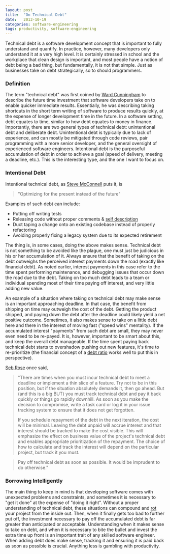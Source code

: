 ```yaml
---
layout: post
title:  "On Technical Debt"
date:   2013-10-19
categories: software-engineering
tags: productivity, software-engineering
---
```



Technical debt is a software development concept that is important to fully understand and quantify. In practice, however, many developers only understand it at a very high level. It is certainly stressed in school and the workplace that clean design is important, and most people have a notion of debt being a bad thing, but fundamentally, it is not that simple. Just as businesses take on debt strategically, so to should programmers.

### Definition

The term "technical debt" was first coined by [Ward Cunningham](http://en.wikipedia.org/wiki/Ward_Cunningham) to describe the future time investment that software developers take on to enable quicker immediate results. Essentially, he was describing taking shortcuts in the short term writing of software to produce results quickly, at the expense of longer development time in the future. In a software setting, debt equates to time, similar to how debt equates to money in finance. Importantly, there are two general types of technical debt: unintentional debt and deliberate debt. Unintentional debt is typically due to lack of experience, and can mostly be mitigated through code reviews, pair programming with a more senior developer, and the general oversight of experienced software engineers. Intentional debt is the purposeful accumulation of debt in order to achieve a goal (speed of delivery, meeting a deadline, etc.). This is the interesting type, and the one I want to focus on.


### Intentional Debt

Intentional technical debt, as [Steve McConnell](http://www.stevemcconnell.com/) puts it, is

> "Optimizing for the present instead of the future"

Examples of such debt can include:

- Putting off writing tests
- Releasing code without proper comments & [self description](http://en.wikipedia.org/wiki/Self-documenting)
- Duct taping a change onto an existing codebase instead of properly refactoring
- Avoiding properly fixing a legacy system due to its expected retirement

The thing is, in some cases, doing the above makes sense. Technical debt is not something to be avoided like the plague, one must just be judicious in his or her accumulation of it. Always ensure that the benefit of taking on the debt outweighs the perceived interest payments down the road (exactly like financial debt). As noted earlier, interest payments in this case refer to the time spent performing maintenance, and debugging issues that occur down the road due to the debt. Taking on too much debt leads to a team or individual spending most of their time paying off interest, and very little adding new value.

An example of a situation where taking on technical debt may make sense is an important approaching deadline. In that case, the benefit from shipping on time may outweigh the cost of the debt. Getting the product shipped, and paying down the debt after the deadline could likely yield a net positive outcome. Sometimes, it also makes sense to take on a little debt here and there in the interest of moving fast ("speed wins" mentality). If the accumulated interest "payments" from such debt are small, they may never even need to be re-payed. It is, however, important to be smart about this, and keep the overall debt manageable. If the time spent paying back technical debt starts to overshadow pushing out new features, it's time to re-prioritize (the financial concept of a [debt ratio](http://www.investopedia.com/terms/d/debtratio.asp) works well to put this in perspective).

[Seb Rose](https://twitter.com/sebrose) once said,

> "There are times when you must incur technical debt to meet a deadline or implement a thin slice of a feature.
> Try not to be in this position, but if the situation absolutely demands it, then go ahead.
> But (and this is a big BUT) you must track technical debt and pay it back quickly or things go rapidly downhill.
> As soon as you make the decision to compromise, write a task card or log it in your issue tracking system to
> ensure that it does not get forgotten.
>
> If you schedule repayment of the debt in the next iteration, the cost will be minimal. Leaving the debt unpaid
> will accrue interest and that interest should be tracked to make the cost visible. This will emphasize the effect
> on business value of the project's technical debt and enables appropriate prioritization of the repayment.
> The choice of how to calculate and track the interest will depend on the particular project, but track it you must.

> Pay off technical debt as soon as possible. It would be imprudent to do otherwise."


### Borrowing Intelligently

The main thing to keep in mind is that developing software comes with unexpected problems and constraints, and sometimes it is necessary to "get it done" at the expense of "doing it right". Without a proper understanding of technical debt, these situations can compound and [rot](http://en.wikipedia.org/wiki/Software_rot) your project from the inside out. Then, when it finally gets too bad to further put off, the investment necessary to pay off the accumulated debt is far greater than anticipated or acceptable. Understanding when it makes sense to take on debt, and when it is necessary to bite the bullet and invest the extra time up front is an important trait of any skilled software engineer. When adding debt does make sense, tracking it and ensuring it is paid back as soon as possible is crucial. Anything less is gambling with productivity.
